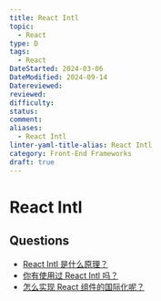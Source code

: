 ```yaml
---
title: React Intl
topic:
  - React
type: D
tags:
  - React
DateStarted: 2024-03-06
DateModified: 2024-09-14
Datereviewed: 
reviewed: 
difficulty: 
status: 
comment: 
aliases:
  - React Intl
linter-yaml-title-alias: React Intl
category: Front-End Frameworks
draft: true
---
```


# React Intl

## Questions

- [React Intl 是什么原理？](https://github.com/haizlin/fe-interview/issues/948)
- [你有使用过 React Intl 吗？](https://github.com/haizlin/fe-interview/issues/947)
- [怎么实现 React 组件的国际化呢？](https://github.com/haizlin/fe-interview/issues/946)
